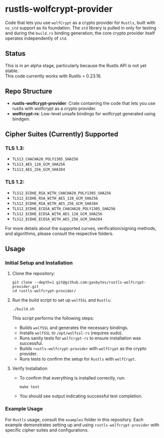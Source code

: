 # rustls-wolfcrypt-provider

Code that lets you use `wolfCrypt` as a crypto provider for `Rustls`,
built with `no_std` support as its foundation. The `std` library is pulled in
only for testing and during the `build.rs` binding generation; the core crypto
provider itself operates independently of `std`.

## Status

This is in an alpha stage, particularly because the Rustls API is not yet stable.  
This code currently works with Rustls = 0.23.16.

## Repo Structure

- **rustls-wolfcrypt-provider**: Crate containing the code that lets you use rustls with wolfcrypt as a crypto provider.
- **wolfcrypt-rs**: Low-level unsafe bindings for wolfcrypt generated using bindgen.

## Cipher Suites (Currently) Supported

### TLS 1.3:
- `TLS13_CHACHA20_POLY1305_SHA256`
- `TLS13_AES_128_GCM_SHA256`
- `TLS13_AES_256_GCM_SHA384`

### TLS 1.2:
- `TLS12_ECDHE_RSA_WITH_CHACHA20_POLY1305_SHA256`
- `TLS12_ECDHE_RSA_WITH_AES_128_GCM_SHA256`
- `TLS12_ECDHE_RSA_WITH_AES_256_GCM_SHA384`
- `TLS12_ECDHE_ECDSA_WITH_CHACHA20_POLY1305_SHA256`
- `TLS12_ECDHE_ECDSA_WITH_AES_128_GCM_SHA256`
- `TLS12_ECDHE_ECDSA_WITH_AES_256_GCM_SHA384`

For more details about the supported curves, verification/signing methods, and algorithms, please consult the respective folders.

## Usage

### Initial Setup and Installation

1. Clone the repository:
   ```
   git clone --depth=1 git@github.com:gasbytes/rustls-wolfcrypt-provider.git
   cd rustls-wolfcrypt-provider/
   ```

2. Run the build script to set up `wolfSSL` and `Rustls`:
   ```
   ./build.sh
   ```
   This script performs the following steps:

   * Builds `wolfSSL` and generates the necessary bindings.
   * Installs `wolfSSL` to `/opt/wolfssl-rs` (requires sudo).
   * Runs sanity tests for `wolfcrypt-rs` to ensure installation was successful.
   * Builds `rustls-wolfcrypt-provider` with `wolfCrypt` as the crypto provider.
   * Runs tests to confirm the setup for `Rustls` with `wolfCrypt`.

3. Verify Installation
   * To confirm that everything is installed correctly, run:
      ```
      make test
      ```
   * You should see output indicating successful test completion.

### Example Usage
For `Rustls` usage, consult the `examples` folder in this repository. Each example
demonstrates setting up and using `rustls-wolfcrypt-provider` with specific
cipher suites and configurations.
